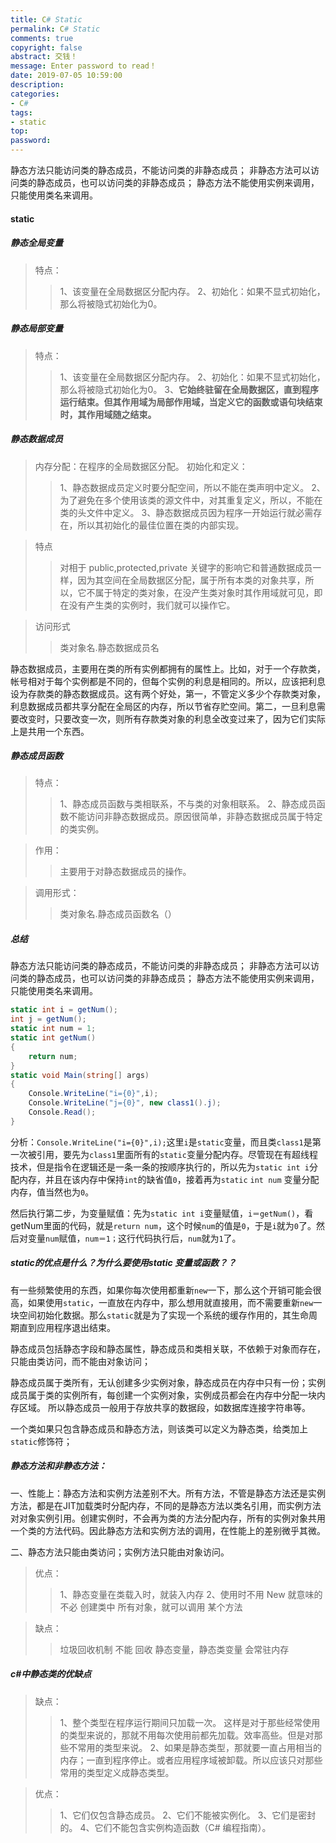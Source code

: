 ```yaml
---
title: C# Static
permalink: C# Static
comments: true
copyright: false
abstract: 交钱！
message: Enter password to read！
date: 2019-07-05 10:59:00
description:
categories:
- C#
tags:
- static
top:
password:
---
```

静态方法只能访问类的静态成员，不能访问类的非静态成员；
非静态方法可以访问类的静态成员，也可以访问类的非静态成员；
静态方法不能使用实例来调用，只能使用类名来调用。
<!--more-->
#### static
##### 静态全局变量
>特点：
>>1、该变量在全局数据区分配内存。
>>2、初始化：如果不显式初始化，那么将被隐式初始化为0。

##### 静态局部变量
>特点：
>>1、该变量在全局数据区分配内存。
>>2、初始化：如果不显式初始化，那么将被隐式初始化为0。
>>3、**它始终驻留在全局数据区，直到程序运行结束。但其作用域为局部作用域，当定义它的函数或语句块结束时，其作用域随之结束。**

##### 静态数据成员

>内存分配：在程序的全局数据区分配。
>初始化和定义：
>>1、静态数据成员定义时要分配空间，所以不能在类声明中定义。
>>2、为了避免在多个使用该类的源文件中，对其重复定义，所以，不能在类的头文件中定义。
>>3、静态数据成员因为程序一开始运行就必需存在，所以其初始化的最佳位置在类的内部实现。

>特点
>>对相于 public,protected,private 关键字的影响它和普通数据成员一样，因为其空间在全局数据区分配，属于所有本类的对象共享，所以，它不属于特定的类对象，在没产生类对象时其作用域就可见，即在没有产生类的实例时，我们就可以操作它。

>访问形式
>>类对象名.静态数据成员名

静态数据成员，主要用在类的所有实例都拥有的属性上。比如，对于一个存款类，帐号相对于每个实例都是不同的，但每个实例的利息是相同的。所以，应该把利息设为存款类的静态数据成员。这有两个好处，第一，不管定义多少个存款类对象，利息数据成员都共享分配在全局区的内存，所以节省存贮空间。第二，一旦利息需要改变时，只要改变一次，则所有存款类对象的利息全改变过来了，因为它们实际上是共用一个东西。

##### 静态成员函数
>特点：
>>1、静态成员函数与类相联系，不与类的对象相联系。
>>2、静态成员函数不能访问非静态数据成员。原因很简单，非静态数据成员属于特定的类实例。

>作用：
>>主要用于对静态数据成员的操作。

>调用形式：
>>类对象名.静态成员函数名（）

##### 总结
静态方法只能访问类的静态成员，不能访问类的非静态成员；
非静态方法可以访问类的静态成员，也可以访问类的非静态成员；
静态方法不能使用实例来调用，只能使用类名来调用。

```csharp
static int i = getNum();
int j = getNum();
static int num = 1;
static int getNum()
{
    return num;
}
static void Main(string[] args)
{
    Console.WriteLine("i={0}",i);
    Console.WriteLine("j={0}", new class1().j);
    Console.Read();
}
```
分析：`Console.WriteLine("i={0}",i);`这里`i`是`static`变量，而且类`class1`是第一次被引用，要先为`class1`里面所有的`static`变量分配内存。尽管现在有超线程技术，但是指令在逻辑还是一条一条的按顺序执行的，所以先为`static int i`分配内存，并且在该内存中保持`int`的缺省值`0`，接着再为`static` `int num` 变量分配内存，值当然也为`0`。

然后执行第二步，为变量赋值：先为`static int i`变量赋值，`i＝getNum()`，看getNum里面的代码，就是`return num`，这个时候`num`的值是`0`，于是`i`就为`0`了。然后对变量`num`赋值，`num＝1；`这行代码执行后，`num`就为`1`了。
##### static的优点是什么？为什么要使用static 变量或函数？？
有一些频繁使用的东西，如果你每次使用都重新`new`一下，那么这个开销可能会很高，如果使用`static`，一直放在内存中，那么想用就直接用，而不需要重新`new`一块空间初始化数据。那么`static`就是为了实现一个系统的缓存作用的，其生命周期直到应用程序退出结束。

静态成员包括静态字段和静态属性，静态成员和类相关联，不依赖于对象而存在，只能由类访问，而不能由对象访问；

静态成员属于类所有，无认创建多少实例对象，静态成员在内存中只有一份；实例成员属于类的实例所有，每创建一个实例对象，实例成员都会在内存中分配一块内存区域。
所以静态成员一般用于存放共享的数据段，如数据库连接字符串等。

一个类如果只包含静态成员和静态方法，则该类可以定义为静态类，给类加上`static`修饰符；

##### 静态方法和非静态方法：
一、性能上：静态方法和实例方法差别不大。所有方法，不管是静态方法还是实例方法，都是在JIT加载类时分配内存，不同的是静态方法以类名引用，而实例方法对对象实例引用。创建实例时，不会再为类的方法分配内存，所有的实例对象共用一个类的方法代码。因此静态方法和实例方法的调用，在性能上的差别微乎其微。

二、静态方法只能由类访问；实例方法只能由对象访问。

>优点：
>>1、静态变量在类载入时，就装入内存
>>2、使用时不用 New 就意味的不必 创建类中 所有对象，就可以调用 某个方法

>缺点：
>>垃圾回收机制 不能 回收 静态变量，静态类变量 会常驻内存

##### c#中静态类的优缺点
>缺点：
>>1、整个类型在程序运行期间只加载一次。 这样是对于那些经常使用的类型来说的，那就不用每次使用前都先加载。效率高些。但是对那些不常用的类型来说。
2、如果是静态类型，那就要一直占用相当的内存；一直到程序停止。或者应用程序域被卸载。所以应该只对那些常用的类型定义成静态类型。

>优点：
>>1、它们仅包含静态成员。
2、它们不能被实例化。
3、它们是密封的。
4、它们不能包含实例构造函数（C# 编程指南）。
